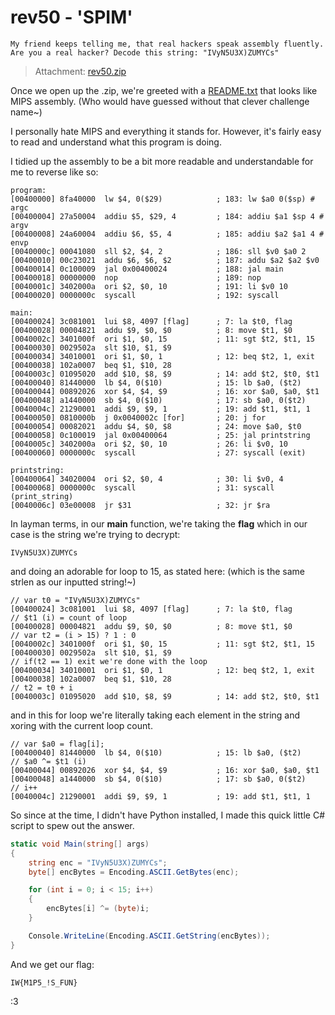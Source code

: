 # rev50 - 'SPIM'
    My friend keeps telling me, that real hackers speak assembly fluently. Are you a real hacker? Decode this string: "IVyN5U3X)ZUMYCs"

> Attachment: [rev50.zip](./rev50.zip)

Once we open up the .zip, we're greeted with a [README.txt](./README.txt) that looks like MIPS assembly. (Who would have guessed without that clever challenge name~)

I personally hate MIPS and everything it stands for. However, it's fairly easy to read and understand what this program is doing.

I tidied up the assembly to be a bit more readable and understandable for me to reverse like so:

```
program:
[00400000] 8fa40000  lw $4, 0($29)            ; 183: lw $a0 0($sp) # argc 
[00400004] 27a50004  addiu $5, $29, 4         ; 184: addiu $a1 $sp 4 # argv 
[00400008] 24a60004  addiu $6, $5, 4          ; 185: addiu $a2 $a1 4 # envp 
[0040000c] 00041080  sll $2, $4, 2            ; 186: sll $v0 $a0 2 
[00400010] 00c23021  addu $6, $6, $2          ; 187: addu $a2 $a2 $v0 
[00400014] 0c100009  jal 0x00400024           ; 188: jal main 
[00400018] 00000000  nop                      ; 189: nop 
[0040001c] 3402000a  ori $2, $0, 10           ; 191: li $v0 10 
[00400020] 0000000c  syscall                  ; 192: syscall 

main:
[00400024] 3c081001  lui $8, 4097 [flag]      ; 7: la $t0, flag 
[00400028] 00004821  addu $9, $0, $0          ; 8: move $t1, $0 
[0040002c] 3401000f  ori $1, $0, 15           ; 11: sgt $t2, $t1, 15 
[00400030] 0029502a  slt $10, $1, $9          
[00400034] 34010001  ori $1, $0, 1            ; 12: beq $t2, 1, exit 
[00400038] 102a0007  beq $1, $10, 28 
[0040003c] 01095020  add $10, $8, $9          ; 14: add $t2, $t0, $t1 
[00400040] 81440000  lb $4, 0($10)            ; 15: lb $a0, ($t2) 
[00400044] 00892026  xor $4, $4, $9           ; 16: xor $a0, $a0, $t1 
[00400048] a1440000  sb $4, 0($10)            ; 17: sb $a0, 0($t2) 
[0040004c] 21290001  addi $9, $9, 1           ; 19: add $t1, $t1, 1 
[00400050] 0810000b  j 0x0040002c [for]       ; 20: j for 
[00400054] 00082021  addu $4, $0, $8          ; 24: move $a0, $t0 
[00400058] 0c100019  jal 0x00400064           ; 25: jal printstring 
[0040005c] 3402000a  ori $2, $0, 10           ; 26: li $v0, 10 
[00400060] 0000000c  syscall                  ; 27: syscall (exit)

printstring:
[00400064] 34020004  ori $2, $0, 4            ; 30: li $v0, 4 
[00400068] 0000000c  syscall                  ; 31: syscall (print_string)
[0040006c] 03e00008  jr $31                   ; 32: jr $ra 
```

In layman terms, in our **main** function, we're taking the **flag** which in our case is the string we're trying to decrypt:

```
IVyN5U3X)ZUMYCs
```

and doing an adorable for loop to 15, as stated here: (which is the same strlen as our inputted string!~)

```
// var t0 = "IVyN5U3X)ZUMYCs"
[00400024] 3c081001  lui $8, 4097 [flag]      ; 7: la $t0, flag 
// $t1 (i) = count of loop
[00400028] 00004821  addu $9, $0, $0          ; 8: move $t1, $0 
// var t2 = (i > 15) ? 1 : 0
[0040002c] 3401000f  ori $1, $0, 15           ; 11: sgt $t2, $t1, 15 
[00400030] 0029502a  slt $10, $1, $9         
// if(t2 == 1) exit we're done with the loop 
[00400034] 34010001  ori $1, $0, 1            ; 12: beq $t2, 1, exit 
[00400038] 102a0007  beq $1, $10, 28 
// t2 = t0 + i
[0040003c] 01095020  add $10, $8, $9          ; 14: add $t2, $t0, $t1 
```

and in this for loop we're literally taking each element in the string and xoring with the current loop count.

```
// var $a0 = flag[i];
[00400040] 81440000  lb $4, 0($10)            ; 15: lb $a0, ($t2) 
// $a0 ^= $t1 (i)
[00400044] 00892026  xor $4, $4, $9           ; 16: xor $a0, $a0, $t1
[00400048] a1440000  sb $4, 0($10)            ; 17: sb $a0, 0($t2) 
// i++
[0040004c] 21290001  addi $9, $9, 1           ; 19: add $t1, $t1, 1 
```

So since at the time, I didn't have Python installed, I made this quick little C# script to spew out the answer.

```csharp
static void Main(string[] args)
{
    string enc = "IVyN5U3X)ZUMYCs";
    byte[] encBytes = Encoding.ASCII.GetBytes(enc);

    for (int i = 0; i < 15; i++)
    {
        encBytes[i] ^= (byte)i;
    }

    Console.WriteLine(Encoding.ASCII.GetString(encBytes));
}
```

And we get our flag: 

```
IW{M1P5_!S_FUN}
```

:3